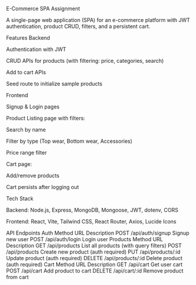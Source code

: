 E-Commerce SPA Assignment

A single-page web application (SPA) for an e-commerce platform with JWT authentication, product CRUD, filters, and a persistent cart.

Features
Backend

Authentication with JWT

CRUD APIs for products (with filtering: price, categories, search)

Add to cart APIs

Seed route to initialize sample products

Frontend

Signup & Login pages

Product Listing page with filters:

Search by name

Filter by type (Top wear, Bottom wear, Accessories)

Price range filter

Cart page:

Add/remove products

Cart persists after logging out

Tech Stack

Backend: Node.js, Express, MongoDB, Mongoose, JWT, dotenv, CORS

Frontend: React, Vite, Tailwind CSS, React Router, Axios, Lucide Icons

API Endpoints
Auth
Method URL Description
POST /api/auth/signup Signup new user
POST /api/auth/login Login user
Products
Method URL Description
GET /api/products List all products (with query filters)
POST /api/products Create new product (auth required)
PUT /api/products/:id Update product (auth required)
DELETE /api/products/:id Delete product (auth required)
Cart
Method URL Description
GET /api/cart Get user cart
POST /api/cart Add product to cart
DELETE /api/cart/:id Remove product from cart
